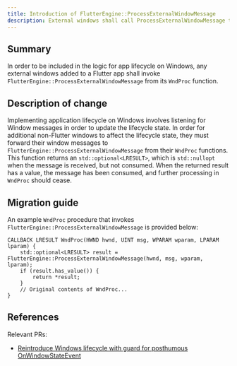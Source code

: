 ```yaml
---
title: Introduction of FlutterEngine::ProcessExternalWindowMessage
description: External windows shall call ProcessExternalWindowMessage to be considered for application lifecycle events
---
```


## Summary

In order to be included in the logic for app lifecycle on Windows, any external windows added to a Flutter app shall invoke `FlutterEngine::ProcessExternalWindowMessage` from its `WndProc` function.

## Description of change

Implementing application lifecycle on Windows involves listening for Window messages in order to update the lifecycle state. In order for additional non-Flutter windows to affect the lifecycle state, they must forward their window messages to `FlutterEngine::ProcessExternalWindowMessage` from their `WndProc` functions. This function returns an `std::optional<LRESULT>`, which is `std::nullopt` when the message is received, but not consumed. When the returned result has a value, the message has been consumed, and further processing in `WndProc` should cease.

## Migration guide

An example `WndProc` procedure that invokes `FlutterEngine::ProcessExternalWindowMessage` is provided below:

```
CALLBACK LRESULT WndProc(HWND hwnd, UINT msg, WPARAM wparam, LPARAM lparam) {
    std::optional<LRESULT> result = FlutterEngine::ProcessExternalWindowMessage(hwnd, msg, wparam, lparam);
    if (result.has_value()) {
        return *result;
    }
    // Original contents of WndProc...
}
```

## References

Relevant PRs:

* [Reintroduce Windows lifecycle with guard for posthumous OnWindowStateEvent](https://github.com/flutter/engine/pull/44344)
